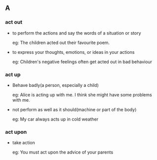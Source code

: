 ## A

### act out

- to perform the actions and say the words of a situation or story
    
    eg: The children acted out their favourite poem.

- to express your thoughts, emotions, or ideas in your actions

    eg: Children's negative feelings often get acted out in bad behaviour

### act up

- Behave badly(a person, especially a child)

    eg: Alice is acting up with me. I think she might have some problems with me.

- not perform as well as it should(machine or part of the body)

    eg: My car always acts up in cold weather

### act upon 

- take action

    eg: You must act upon the advice of your parents
